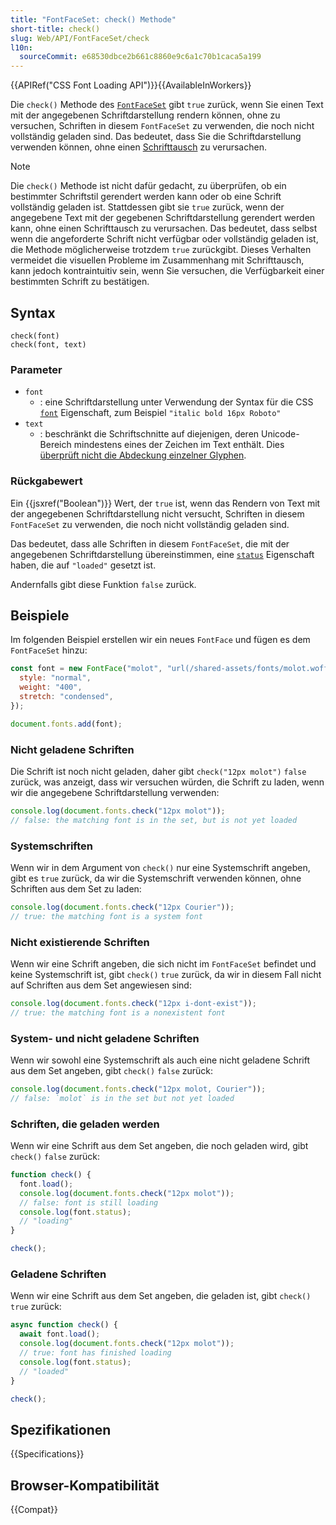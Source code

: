 ```yaml
---
title: "FontFaceSet: check() Methode"
short-title: check()
slug: Web/API/FontFaceSet/check
l10n:
  sourceCommit: e68530dbce2b661c8860e9c6a1c70b1caca5a199
---
```


{{APIRef("CSS Font Loading API")}}{{AvailableInWorkers}}

Die `check()` Methode des [`FontFaceSet`](/de/docs/Web/API/FontFaceSet) gibt `true` zurück, wenn Sie einen Text mit der angegebenen Schriftdarstellung rendern können, ohne zu versuchen, Schriften in diesem `FontFaceSet` zu verwenden, die noch nicht vollständig geladen sind. Das bedeutet, dass Sie die Schriftdarstellung verwenden können, ohne einen [Schrifttausch](/de/docs/Web/CSS/@font-face/font-display) zu verursachen.

> [!NOTE]
> Die `check()` Methode ist nicht dafür gedacht, zu überprüfen, ob ein bestimmter Schriftstil gerendert werden kann oder ob eine Schrift vollständig geladen ist. Stattdessen gibt sie `true` zurück, wenn der angegebene Text mit der gegebenen Schriftdarstellung gerendert werden kann, ohne einen Schrifttausch zu verursachen. Das bedeutet, dass selbst wenn die angeforderte Schrift nicht verfügbar oder vollständig geladen ist, die Methode möglicherweise trotzdem `true` zurückgibt. Dieses Verhalten vermeidet die visuellen Probleme im Zusammenhang mit Schrifttausch, kann jedoch kontraintuitiv sein, wenn Sie versuchen, die Verfügbarkeit einer bestimmten Schrift zu bestätigen.

## Syntax

```js-nolint
check(font)
check(font, text)
```

### Parameter

- `font`
  - : eine Schriftdarstellung unter Verwendung der Syntax für die CSS [`font`](/de/docs/Web/CSS/font) Eigenschaft, zum Beispiel `"italic bold 16px Roboto"`
- `text`
  - : beschränkt die Schriftschnitte auf diejenigen, deren Unicode-Bereich mindestens eines der Zeichen im Text enthält. Dies [überprüft nicht die Abdeckung einzelner Glyphen](https://lists.w3.org/Archives/Public/www-style/2015Aug/0330.html).

### Rückgabewert

Ein {{jsxref("Boolean")}} Wert, der `true` ist, wenn das Rendern von Text mit der angegebenen Schriftdarstellung nicht versucht, Schriften in diesem `FontFaceSet` zu verwenden, die noch nicht vollständig geladen sind.

Das bedeutet, dass alle Schriften in diesem `FontFaceSet`, die mit der angegebenen Schriftdarstellung übereinstimmen, eine [`status`](/de/docs/Web/API/FontFace/status) Eigenschaft haben, die auf `"loaded"` gesetzt ist.

Andernfalls gibt diese Funktion `false` zurück.

## Beispiele

Im folgenden Beispiel erstellen wir ein neues `FontFace` und fügen es dem `FontFaceSet` hinzu:

```js
const font = new FontFace("molot", "url(/shared-assets/fonts/molot.woff2)", {
  style: "normal",
  weight: "400",
  stretch: "condensed",
});

document.fonts.add(font);
```

### Nicht geladene Schriften

Die Schrift ist noch nicht geladen, daher gibt `check("12px molot")` `false` zurück, was anzeigt, dass wir versuchen würden, die Schrift zu laden, wenn wir die angegebene Schriftdarstellung verwenden:

```js
console.log(document.fonts.check("12px molot"));
// false: the matching font is in the set, but is not yet loaded
```

### Systemschriften

Wenn wir in dem Argument von `check()` nur eine Systemschrift angeben, gibt es `true` zurück, da wir die Systemschrift verwenden können, ohne Schriften aus dem Set zu laden:

```js
console.log(document.fonts.check("12px Courier"));
// true: the matching font is a system font
```

### Nicht existierende Schriften

Wenn wir eine Schrift angeben, die sich nicht im `FontFaceSet` befindet und keine Systemschrift ist, gibt `check()` `true` zurück, da wir in diesem Fall nicht auf Schriften aus dem Set angewiesen sind:

```js
console.log(document.fonts.check("12px i-dont-exist"));
// true: the matching font is a nonexistent font
```

### System- und nicht geladene Schriften

Wenn wir sowohl eine Systemschrift als auch eine nicht geladene Schrift aus dem Set angeben, gibt `check()` `false` zurück:

```js
console.log(document.fonts.check("12px molot, Courier"));
// false: `molot` is in the set but not yet loaded
```

### Schriften, die geladen werden

Wenn wir eine Schrift aus dem Set angeben, die noch geladen wird, gibt `check()` `false` zurück:

```js
function check() {
  font.load();
  console.log(document.fonts.check("12px molot"));
  // false: font is still loading
  console.log(font.status);
  // "loading"
}

check();
```

### Geladene Schriften

Wenn wir eine Schrift aus dem Set angeben, die geladen ist, gibt `check()` `true` zurück:

```js
async function check() {
  await font.load();
  console.log(document.fonts.check("12px molot"));
  // true: font has finished loading
  console.log(font.status);
  // "loaded"
}

check();
```

## Spezifikationen

{{Specifications}}

## Browser-Kompatibilität

{{Compat}}
